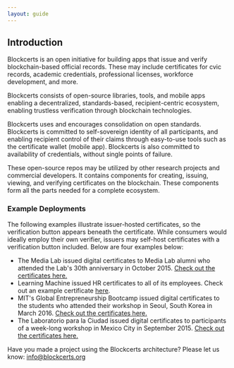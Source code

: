 ```yaml
---
layout: guide
---
```


## Introduction

Blockcerts is an open initiative for building apps that issue and verify blockchain-based official records. These may include certificates for cvic records, academic credentials, professional licenses, workforce development, and more. 

Blockcerts consists of open-source libraries, tools, and mobile apps enabling a decentralized, standards-based, recipient-centric ecosystem, enabling trustless verification through blockchain technologies. 

Blockcerts uses and encourages consolidation on open standards. Blockcerts is committed to self-sovereign identity of all participants, and enabling recipient control of their claims through easy-to-use tools such as the certificate wallet (mobile app). Blockcerts is also committed to availability of credentials, without single points of failure.

These open-source repos may be utilized by other research projects and commercial developers. It contains components for creating, issuing, viewing, and verifying certificates on the blockchain. These components form all the parts needed for a complete ecosystem.

### Example Deployments

The following examples illustrate issuer-hosted certificates, so the verification button appears beneath the certificate. While consumers would ideally employ their own verifier, issuers may self-host certificates with a verification button included. Below are four examples below:

*   The Media Lab issued digital certificates to Media Lab alumni who attended the Lab's 30th anniversary in October 2015\. [Check out the certificates here.](https://coins.media.mit.edu/)
*   Learning Machine issued HR certificates to all of its employees. Check out an example certificate [here](https://hr.learningmachine.com/13dfa9c6-ced9-4693-875a-ed131d51e502).
*   MIT's Global Entrepreneurship Bootcamp issued digital certificates to the students who attended their workshop in Seoul, South Korea in March 2016\. [Check out the certificates here.](http://certificates-bootcamp.mit.edu/)
*   The Laboratorio para la Ciudad issued digital certificates to participants of a week-long workshop in Mexico City in September 2015\. [Check out the certificates here.](http://certs.labcd.mx/)

Have you made a project using the Blockcerts architecture? Please let us know: [info@blockcerts.org](mailto:info@blockcerts.org)

